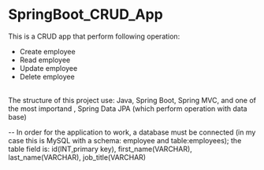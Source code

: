 # SpringBoot_CRUD_App
This is a CRUD app that perform following operation:
- Create employee
- Read employee
- Update employee
- Delete employee
<br/>
The structure of this project use: Java, Spring Boot, Spring MVC, and one of the most importand , Spring Data JPA (which perform operation with data base)

-- In order for the application to work, a database must be connected (in my case this is MySQL with a schema: employee and table:employees); 
the table field is: id(INT,primary key), first_name(VARCHAR), last_name(VARCHAR), job_title(VARCHAR)
